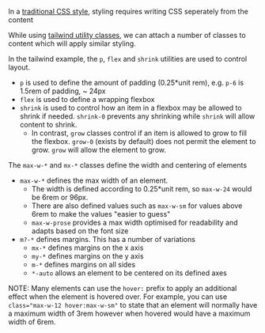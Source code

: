 In a [traditional CSS style](core-css.html), styling requires writing CSS seperately from the content

While using [tailwind utility classes](tailwind-css.html), we can attach a number of classes to content which will apply similar styling.

In the tailwind example, the `p`, `flex` and `shrink` utilities are used to control layout.
- `p` is used to define the amount of padding (0.25*unit rem), e.g. `p-6` is 1.5rem of padding, ~ 24px
- `flex` is used to define a wrapping flexbox
- `shrink` is used to control how an item in a flexbox may be allowed to shrink if needed. `shrink-0` prevents any shrinking while `shrink` will allow content to shrink.
    - In contrast, `grow` classes control if an item is allowed to grow to fill the flexbox. `grow-0` (exists by default) does not permit the element to grow. `grow` will allow the element to grow.

The `max-w-*` and `mx-*` classes define the width and centering of elements
- `max-w-*` defines the max width of an element.
    - The width is defined according to 0.25*unit rem, so `max-w-24` would be 6rem or 96px.
    - There are also defined values such as `max-w-sm` for values above 6rem to make the values "easier to guess"
    - `max-w-prose` provides a max width optimised for readability and adapts based on the font size
- `m?-*` defines margins. This has a number of variations
    - `mx-*` defines margins on the x axis
    - `my-*` defines margins on the y axis
    - `m-*` defines margins on all sides
    - `*-auto` allows an element to be centered on its defined axes

NOTE: Many elements can use the `hover:` prefix to apply an additional effect when the element is hovered over. For example, you can use `class="max-w-12 hover:max-w-sm"` to state that an element will normally have a maximum width of 3rem however when hovered would have a maximum width of 6rem.

